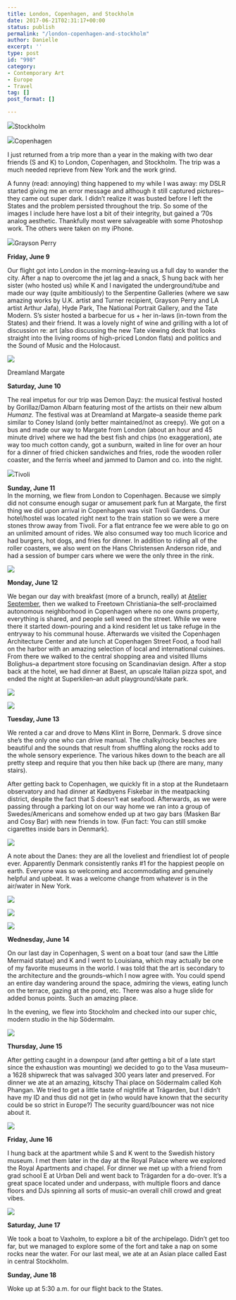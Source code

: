```yaml
---
title: London, Copenhagen, and Stockholm
date: 2017-06-21T02:31:17+00:00
status: publish
permalink: "/london-copenhagen-and-stockholm"
author: Danielle
excerpt: ''
type: post
id: "998"
category:
- Contemporary Art
- Europe
- Travel
tag: []
post_format: []

---
```

  
![](https://c1.staticflickr.com/5/4281/35435593185_4e9b967937_z.jpg)Stockholm

  
![](https://c1.staticflickr.com/5/4265/35435592285_0b74d5b8ed_z.jpg)Copenhagen

I just returned from a trip more than a year in the making with two dear friends (S and K) to London, Copenhagen, and Stockholm. The trip was a much needed reprieve from New York and the work grind.

A funny (read: annoying) thing happened to my while I was away: my DSLR started giving me an error message and although it still captured pictures–they came out super dark. I didn’t realize it was busted before I left the States and the problem persisted throughout the trip. So some of the images I include here have lost a bit of their integrity, but gained a ’70s analog aesthetic. Thankfully most were salvageable with some Photoshop work. The others were taken on my iPhone.

  
![](https://c1.staticflickr.com/5/4227/34626096643_c931233b59_z.jpg)Grayson Perry

**Friday, June 9**

Our flight got into London in the morning–leaving us a full day to wander the city. After a nap to overcome the jet lag and a snack, S hung back with her sister (who hosted us) while K and I navigated the underground/tube and made our way (quite ambitiously) to the Serpentine Galleries (where we saw amazing works by U.K. artist and Turner recipient, Grayson Perry and LA artist Arthur Jafa), Hyde Park, The National Portrait Gallery, and the Tate Modern. S’s sister hosted a barbecue for us + her in-laws (in-town from the States) and their friend. It was a lovely night of wine and grilling with a lot of discussion re: art (also discussing the new Tate viewing deck that looks straight into the living rooms of high-priced London flats) and politics and the Sound of Music and the Holocaust.

  
![](https://c1.staticflickr.com/5/4228/35435590885_e3b26832b0_z.jpg)

Dreamland Margate

**Saturday, June 10**

The real impetus for our trip was Demon Dayz: the musical festival hosted by Gorillaz/Damon Albarn featuring most of the artists on their new album _Humanz._ The festival was at Dreamland at Margate–a seaside theme park similar to Coney Island (only better maintained/not as creepy). We got on a bus and made our way to Margate from London (about an hour and 45 minute drive) where we had the best fish and chips (no exaggeration), ate way too much cotton candy, got a sunburn, waited in line for over an hour for a dinner of fried chicken sandwiches and fries, rode the wooden roller coaster, and the ferris wheel and jammed to Damon and co. into the night.

  
![](https://c1.staticflickr.com/5/4201/35435590685_a0ac68c8fa_z.jpg)Tivoli

**Sunday, June 11**  
In the morning, we flew from London to Copenhagen. Because we simply did not consume enough sugar or amusement park fun at Margate, the first thing we did upon arrival in Copenhagen was visit Tivoli Gardens. Our hotel/hostel was located right next to the train station so we were a mere stones throw away from Tivoli. For a flat entrance fee we were able to go on an unlimited amount of rides. We also consumed way too much licorice and had burgers, hot dogs, and fries for dinner. In addition to riding all of the roller coasters, we also went on the Hans Christensen Anderson ride, and had a session of bumper cars where we were the only three in the rink.

![](https://c1.staticflickr.com/5/4283/35435591755_914bddbedd_z.jpg)

**Monday, June 12**

We began our day with breakfast (more of a brunch, really) at [Atelier September](http://www.atelierseptember.dk/), then we walked to Freetown Christiania–the self-proclaimed autonomous neighborhood in Copenhagen where no one owns property, everything is shared, and people sell weed on the street. While we were there it started down-pouring and a kind resident let us take refuge in the entryway to his communal house. Afterwards we visited the Copenhagen Architecture Center and ate lunch at Copenhagen Street Food, a food hall on the harbor with an amazing selection of local and international cuisines. From there we walked to the central shopping area and visited Illums Bolighus–a department store focusing on Scandinavian design. After a stop back at the hotel, we had dinner at Baest, an upscale Italian pizza spot, and ended the night at Superkilen–an adult playground/skate park.

![](https://c1.staticflickr.com/5/4237/34593721894_f36ec3f317_z.jpg)

![](https://c1.staticflickr.com/5/4225/34593723594_42889e8238_z.jpg)

**Tuesday, June 13**

We rented a car and drove to Møns Klint in Borre, Denmark. S drove since she’s the only one who can drive manual. The chalky/rocky beaches are beautiful and the sounds that result from shuffling along the rocks add to the whole sensory experience. The various hikes down to the beach are all pretty steep and require that you then hike back up (there are many, many stairs).

After getting back to Copenhagen, we quickly fit in a stop at the Rundetaarn observatory and had dinner at Kødbyens Fiskebar in the meatpacking district, despite the fact that S doesn’t eat seafood. Afterwards, as we were passing through a parking lot on our way home we ran into a group of Swedes/Americans and somehow ended up at two gay bars (Masken Bar and Cosy Bar) with new friends in tow. (Fun fact: You can still smoke cigarettes inside bars in Denmark).

![](https://c1.staticflickr.com/5/4254/35435590325_c297539af1_z.jpg)

A note about the Danes: they are all the loveliest and friendliest lot of people ever. Apparently Denmark consistently ranks #1 for the happiest people on earth. Everyone was so welcoming and accommodating and genuinely helpful and upbeat. It was a welcome change from whatever is in the air/water in New York.

![](https://c1.staticflickr.com/5/4215/35305901751_60809972b4_z.jpg)

![](https://c1.staticflickr.com/5/4234/34593726804_38d7599b21_z.jpg)

![](https://c1.staticflickr.com/5/4268/35305997251_b74c83fd69_z.jpg)

**Wednesday, June 14**

On our last day in Copenhagen, S went on a boat tour (and saw the Little Mermaid statue) and K and I went to Louisiana, which may actually be one of my favorite museums in the world. I was told that the art is secondary to the architecture and the grounds–which I now agree with. You could spend an entire day wandering around the space, admiring the views, eating lunch on the terrace, gazing at the pond, etc. There was also a huge slide for added bonus points. Such an amazing place.

In the evening, we flew into Stockholm and checked into our super chic, modern studio in the hip Södermalm.

![](https://c1.staticflickr.com/5/4242/35435592605_012c338895_z.jpg)

**Thursday, June 15**

After getting caught in a downpour (and after getting a bit of a late start since the exhaustion was mounting) we decided to go to the Vasa museum–a 1628 shipwreck that was salvaged 300 years later and preserved. For dinner we ate at an amazing, kitschy Thai place on Södermalm called Koh Phangan. We tried to get a little taste of nightlife at Trägarden, but I didn’t have my ID and thus did not get in (who would have known that the security could be so strict in Europe?) The security guard/bouncer was not nice about it.

![](https://c1.staticflickr.com/5/4280/34594172104_24d290328a_z.jpg)

**Friday, June 16**

I hung back at the apartment while S and K went to the Swedish history museum. I met them later in the day at the Royal Palace where we explored the Royal Apartments and chapel. For dinner we met up with a friend from grad school E at Urban Deli and went back to Trägarden for a do-over. It’s a great space located under and underpass, with multiple floors and dance floors and DJs spinning all sorts of music–an overall chill crowd and great vibes.

![](https://c1.staticflickr.com/5/4289/35435589975_61b34948ae_z.jpg)

**Saturday, June 17**

We took a boat to Vaxholm, to explore a bit of the archipelago. Didn’t get too far, but we managed to explore some of the fort and take a nap on some rocks near the water. For our last meal, we ate at an Asian place called East in central Stockholm.

**Sunday, June 18**

Woke up at 5:30 a.m. for our flight back to the States.